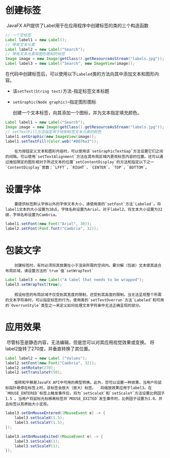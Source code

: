 # 创建标签

​		JavaFX API提供了Label用于在应用程序中创建标签的类的三个构造函数

```java
// 一个空标签
Label label1 = new Label();
// 带有文本元素
Label label2 = new Label("Search");
// 带有文本元素和图形图标的标签
Image image = new Image(getClass().getResourceAsStream("labels.jpg"));
Label label3 = new Label("Search", new ImageView(image));
```

​		在代码中创建标签后，可以使用以下`Labeled`类的方法向其中添加文本和图形内容。

- 该`setText(String text)`方法-指定标签文本标题

- `setGraphic(Node graphic)`–指定图形图标

   创建一个文本标签，向其添加一个图标，并为文本指定填充颜色。 

```java
Label label1 = new Label("Search");
Image image = new Image(getClass().getResourceAsStream("labels.jpg"));
// setTextFill方法指定用于绘制标签文本元素的颜色
label1.setGraphic(new ImageView(image));
label1.setTextFill(Color.web("#0076a3"));
```

 		在为按钮定义文本和图形内容时，可以使用该`setGraphicTextGap`方法设置它们之间的间隔。可以使用`setTextAlignment`方法在其布局区域内更改标签内容的位置。还可以通过施加限定的图形相对于所述文本的位置`setContentDisplay`的方法和指定以下之一`ContentDisplay`常数：`LFFT`，`RIGHT`，`CENTER`，`TOP`，`BOTTOM`。 

# 设置字体

 		要提供标签默认字体以外的字体文本大小，请使用类的`setFont`方法`Labeled`。将label1文本的大小设置为30点，字体名称设置为Arial。对于label2，将文本大小设置为32磅，字体名称设置为Cambria。 

```java
label1.setFont(new Font("Arial", 30));
label2.setFont(Font.font("Cambria", 32));
```

# 包装文字

 		创建标签时，有时必须将其放置在小于渲染所需的空间内。要分解（包装）文本使其适合布局区域，请设置方法的`true`值`setWrapText` 

```java
Label label3 = new Label("A label that needs to be wrapped");
label3.setWrapText(true);
```

 		假设标签的布局区域不仅受到其宽度的限制，还受到其高度的限制。当无法呈现整个所需的文本字符串时，可以指定标签的行为。使用类的`setTextOverrun`方法`Labeled`和可用的`OverrunStyle`类型之一来定义如何处理文本字符串中无法正确呈现的部分。 

# 应用效果

​		 尽管标签是静态内容，无法编辑，但是您可以对其应用视觉效果或变换。  将label2旋转了270度，并垂直转换了其位置。 

```java
Label label2 = new Label ("Values");
label2.setFont(new Font("Cambria", 32));
label2.setRotate(270);
label2.setTranslateY(50);
```

 		旋转和平移是JavaFX API中可用的典型转换。此外，您可以设置一种效果，当用户将鼠标指针悬停在标签上时，该标签会放大（放大）标签。  将缩放效果应用于label3。在`MOUSE_ENTERED`标签上触发事件后，将为`setScaleX`和`setScaleY`方法设置比例因子1.5 。当用户将鼠标光标移离标签并`MOUSE_EXITED`发生事件时，比例因子设置为1.0，并且标签以其原始大小呈现。 

```java
label3.setOnMouseEntered((MouseEvent e) -> {
    label3.setScaleX(1.5);
    label3.setScaleY(1.5);
});

label3.setOnMouseExited((MouseEvent e) -> {
    label3.setScaleX(1);
    label3.setScaleY(1);
});
```

